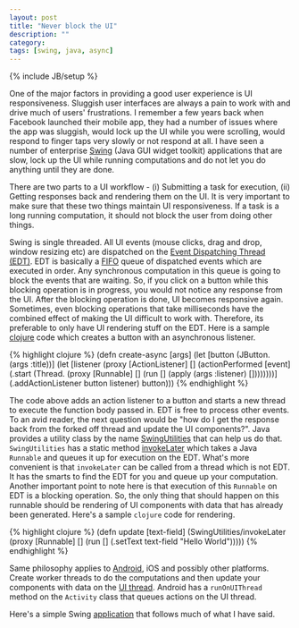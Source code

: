 ```yaml
---
layout: post
title: "Never block the UI"
description: ""
category:
tags: [swing, java, async]
---
```

{% include JB/setup %}

One of the major factors in providing a good user experience is UI responsiveness. Sluggish user interfaces are always a pain to work with and drive much of users' frustrations. I remember a few years back when Facebook launched their mobile app, they had a number of issues where the app was sluggish, would lock up the UI while you were scrolling, would respond to finger taps very slowly or not respond at all. I have seen a number of enterprise [Swing][swing] (Java GUI widget toolkit) applications that are slow, lock up the UI while running computations and do not let you do anything until they are done.

There are two parts to a UI workflow - (i) Submitting a task for execution, (ii) Getting responses back and rendering them on the UI. It is very important to make sure that these two things maintain UI responsiveness. If a task is a long running computation, it should not block the user from doing other things.

Swing is single threaded. All UI events (mouse clicks, drag and drop, window resizing etc) are dispatched on the [Event Dispatching Thread (EDT)][edt]. EDT is basically a [FIFO][fifo] queue of dispatched events which are executed in order. Any synchronous computation in this queue is going to block the events that are waiting. So, if you click on a button while this blocking operation is in progress, you would not notice any response from the UI. After the blocking operation is done, UI becomes responsive again. Sometimes, even blocking operations that take milliseconds have the combined effect of making the UI difficult to work with. Therefore, its preferable to only have UI rendering stuff on the EDT. Here is a sample [clojure][clojure] code which creates a button with an asynchronous listener.

{% highlight clojure %}
(defn create-async
  [args]
  (let [button (JButton. (args :title))]
    (let [listener
          (proxy [ActionListener] []
           (actionPerformed [event]
                        (.start
                         (Thread.
                          (proxy [Runnable] []
                                    (run []
                                         (apply (args :listener) [])))))))]
    (.addActionListener button listener)
      button)))
{% endhighlight %}

The code above adds an action listener to a button and starts a new thread to execute the function body passed in. EDT is free to process other events. To an avid reader, the next question would be "how do I get the response back from the forked off thread and update the UI components?". Java provides a utility class by the name [SwingUtilities][swing-utilities] that can help us do that. `SwingUtilities` has a static method [invokeLater][invokeLater] which takes a Java `Runnable` and queues it up for execution on the EDT. What's more convenient is that `invokeLater` can be called from a thread which is not EDT. It has the smarts to find the EDT for you and queue up your computation. Another important point to note here is that execution of this `Runnable` on EDT is a blocking operation. So, the only thing that should happen on this runnable should be rendering of UI components with data that has already been generated. Here's a sample `clojure` code for rendering.

{% highlight clojure %}
(defn update
  [text-field]
  (SwingUtilities/invokeLater
   (proxy [Runnable] []
     (run []
          (.setText text-field "Hello World")))))
{% endhighlight %}

Same philosophy applies to [Android][android], iOS and possibly other platforms. Create worker threads to do the computations and then update your components with data on the [UI thread][android-run-on-ui]. Android has a `runOnUIThread` method on the `Activity` class that queues actions on the UI thread.

Here's a simple Swing [application][nonblocking-swing] that follows much of what I have said.

[nonblocking-swing]: https://github.com/piyush0101/nonblocking-swing/
[swing]: http://en.wikipedia.org/wiki/Swing_(Java)
[edt]: http://en.wikipedia.org/wiki/Event_dispatching_thread
[invokeLater]: http://docs.oracle.com/javase/7/docs/api/javax/swing/SwingUtilities.html#invokeLater(java.lang.Runnable)
[swing-utilities]: http://docs.oracle.com/javase/7/docs/api/javax/swing/SwingUtilities.html
[clojure]: http://clojure.org/
[android-run-on-ui]: http://developer.android.com/reference/android/app/Activity.html#runOnUiThread(java.lang.Runnable)
[android]: http://en.wikipedia.org/wiki/Android_(operating_system)
[fifo]: http://en.wikipedia.org/wiki/FIFO
